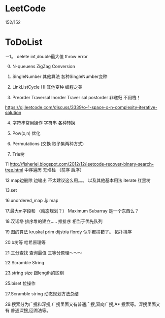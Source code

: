 LeetCode 
====================
152/152

ToDoList
====================
－1。  delete  int,double最大值   throw error 

0. N-queuens    ZigZag Conversion

1. SingleNumber 其他算法   各种SingleNumber变种

2. LinkListCycle    I II 其他变种    编程之美

3. Preorder Traversal  Inorder Traver sal  postorder 非递归  不用栈！

https://oj.leetcode.com/discuss/3339/o-1-space-o-n-complexity-iterative-solution

4. 字符串常用操作   字符串 各种转换

6. Pow(x,n)  优化

8. Permutations (交换 取子集两种方式)

9. Trie树

11 http://fisherlei.blogspot.com/2012/12/leetcode-recover-binary-search-tree.html   中序遍历 无堆栈 （前序 后序） 

12 map边删除 边输出  不太建议这么用。。。  以及其他基本用法  iterate    红黑树

13.set

16.unordered_map  与 map

17.最大m字段和 （动态规划？）  Maximum Subarray 是一个东西么？

18.汉诺塔  排序堆的建立.....  推排序 相当于优先队列

19.图的算法  kruskal prim dijstria flordy  似乎都拼错了。  拓扑排序

20.b树等  哈希原理等

21.三分查找  查询最值   三等分原理～～～

22.Scramble String

23.string size 跟length的区别

25.biset 位操作

27.Scramble string 动态规划方法总结

29.搜索分为广搜和深搜,广搜里面又有普通广搜,双向广搜,A* 搜索等。深搜里面又有 普通深搜,回溯法等。

